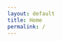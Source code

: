 ```yaml
---
layout: default
title: Home
permalink: /
---
```


<!-- Add this to your front matter to load assets -->
<!-- <head>
  <link href="{{ '/css/intro-animation.css' | relative_url }}" rel="stylesheet">
</head> -->

<!-- Intro Animation HTML
<div class="intro-animation" id="intro">
  <div class="intro-text">
    <span class="h">Hello</span>
    <span class="period">.</span>
  </div>
  <div class="circle"></div>
</div> -->

<!-- Your Markdown content (wrapped in HTML for the fade-in effect) -->
<div class="page-content" style="opacity:0;">
# Welcome to My Website

Here's what you'll find on my site:

- [Blog](/blog) - My thoughts and articles
- [Projects](/projects) - My projects
- [Resume](/resume) - My professional background
</div>

<!-- Load JS at bottom -->
<!-- <script src="{{ '/js/intro-animation.js' | relative_url }}"></script> -->